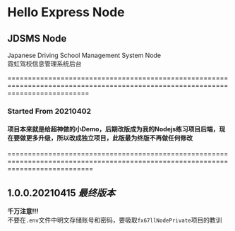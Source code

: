 # Hello Express Node

## JDSMS Node
Japanese Driving School Management System Node  
霓虹驾校信息管理系统后台  

================================================================================================================================
### Started From 20210402
#### 项目本来就是给超神做的小Demo，后期改版成为我的Nodejs练习项目后端，现在要做更多升级，所以改成独立项目，此版最为终版不再做任何修改  
=================================================================================================================================

## 1.0.0.20210415 ***最终版本***

**千万注意!!!**  
不要在`.env`文件中明文存储账号和密码，要吸取`fx67llNodePrivate`项目的教训  